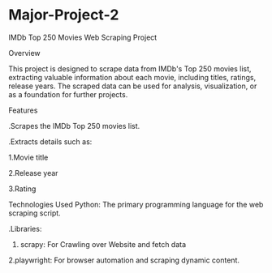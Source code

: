  Major-Project-2
=======
IMDb Top 250 Movies Web Scraping Project 

Overview

This project is designed to scrape data from IMDb's Top 250 movies list, extracting valuable information about each movie, including titles, ratings, release years. The scraped data can be used for analysis, visualization, or as a foundation for further projects.

Features

.Scrapes the IMDb Top 250 movies list.

.Extracts details such as:

1.Movie title

2.Release year

3.Rating

Technologies Used
Python: The primary programming language for the web scraping script.

.Libraries:

1. scrapy: For Crawling over Website and fetch data

2.playwright: For browser automation and scraping dynamic content.
